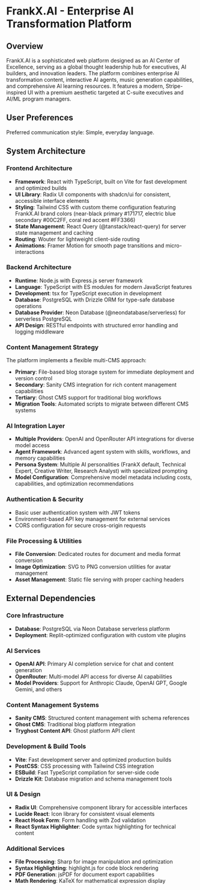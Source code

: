 # FrankX.AI - Enterprise AI Transformation Platform

## Overview

FrankX.AI is a sophisticated web platform designed as an AI Center of Excellence, serving as a global thought leadership hub for executives, AI builders, and innovation leaders. The platform combines enterprise AI transformation content, interactive AI agents, music generation capabilities, and comprehensive AI learning resources. It features a modern, Stripe-inspired UI with a premium aesthetic targeted at C-suite executives and AI/ML program managers.

## User Preferences

Preferred communication style: Simple, everyday language.

## System Architecture

### Frontend Architecture
- **Framework**: React with TypeScript, built on Vite for fast development and optimized builds
- **UI Library**: Radix UI components with shadcn/ui for consistent, accessible interface elements
- **Styling**: Tailwind CSS with custom theme configuration featuring FrankX.AI brand colors (near-black primary #171717, electric blue secondary #00C2FF, coral red accent #FF3366)
- **State Management**: React Query (@tanstack/react-query) for server state management and caching
- **Routing**: Wouter for lightweight client-side routing
- **Animations**: Framer Motion for smooth page transitions and micro-interactions

### Backend Architecture
- **Runtime**: Node.js with Express.js server framework
- **Language**: TypeScript with ES modules for modern JavaScript features
- **Development**: tsx for TypeScript execution in development
- **Database**: PostgreSQL with Drizzle ORM for type-safe database operations
- **Database Provider**: Neon Database (@neondatabase/serverless) for serverless PostgreSQL
- **API Design**: RESTful endpoints with structured error handling and logging middleware

### Content Management Strategy
The platform implements a flexible multi-CMS approach:
- **Primary**: File-based blog storage system for immediate deployment and version control
- **Secondary**: Sanity CMS integration for rich content management capabilities
- **Tertiary**: Ghost CMS support for traditional blog workflows
- **Migration Tools**: Automated scripts to migrate between different CMS systems

### AI Integration Layer
- **Multiple Providers**: OpenAI and OpenRouter API integrations for diverse model access
- **Agent Framework**: Advanced agent system with skills, workflows, and memory capabilities
- **Persona System**: Multiple AI personalities (FrankX default, Technical Expert, Creative Writer, Research Analyst) with specialized prompting
- **Model Configuration**: Comprehensive model metadata including costs, capabilities, and optimization recommendations

### Authentication & Security
- Basic user authentication system with JWT tokens
- Environment-based API key management for external services
- CORS configuration for secure cross-origin requests

### File Processing & Utilities
- **File Conversion**: Dedicated routes for document and media format conversion
- **Image Optimization**: SVG to PNG conversion utilities for avatar management
- **Asset Management**: Static file serving with proper caching headers

## External Dependencies

### Core Infrastructure
- **Database**: PostgreSQL via Neon Database serverless platform
- **Deployment**: Replit-optimized configuration with custom vite plugins

### AI Services
- **OpenAI API**: Primary AI completion service for chat and content generation
- **OpenRouter**: Multi-model API access for diverse AI capabilities
- **Model Providers**: Support for Anthropic Claude, OpenAI GPT, Google Gemini, and others

### Content Management Systems
- **Sanity CMS**: Structured content management with schema references
- **Ghost CMS**: Traditional blog platform integration
- **Tryghost Content API**: Ghost platform API client

### Development & Build Tools
- **Vite**: Fast development server and optimized production builds
- **PostCSS**: CSS processing with Tailwind CSS integration
- **ESBuild**: Fast TypeScript compilation for server-side code
- **Drizzle Kit**: Database migration and schema management tools

### UI & Design
- **Radix UI**: Comprehensive component library for accessible interfaces
- **Lucide React**: Icon library for consistent visual elements
- **React Hook Form**: Form handling with Zod validation
- **React Syntax Highlighter**: Code syntax highlighting for technical content

### Additional Services
- **File Processing**: Sharp for image manipulation and optimization
- **Syntax Highlighting**: highlight.js for code block rendering
- **PDF Generation**: jsPDF for document export capabilities
- **Math Rendering**: KaTeX for mathematical expression display